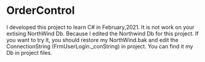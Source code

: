 # OrderControl
 I developed this project to learn C# in February,2021.
 It is not work on your extising NorthWind Db. Because I edited the Northwind Db for this project. If you want to try it, you should restore my NorthWind.bak and edit the ConnectionString (FrmUserLogin._conString) in project. You can find it my Db in project files. 
